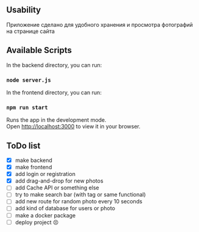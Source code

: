 ## Usability

Приложение сделано для удобного хранения и просмотра фотографий на странице сайта

## Available Scripts

In the backend directory, you can run:

### `node server.js`

In the frontend directory, you can run:

### `npm run start`

Runs the app in the development mode.\
Open [http://localhost:3000](http://localhost:3000) to view it in your browser.

## ToDo list

- [x] make backend
- [x] make frontend
- [x] add login or registration
- [x] add drag-and-drop for new photos
- [ ] add Cache API or something else
- [ ] try to make search bar (with tag or same functional)
- [ ] add new route for random photo every 10 seconds
- [ ] add kind of database for users or photo
- [ ] make a docker package
- [ ] deploy project 😣
